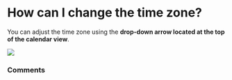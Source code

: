 # How can I change the time zone?

<p class="no-margin">You can adjust the time zone using the <b>drop-down arrow located at the top of the calendar view</b>.</p>
<p class="no-margin"></p>
<div class="intercom-container"><img src="https://teams-pro.intercom-attachments-1.com/i/o/664843005/f866e5857bf3afa7b5415512/how_can_i_change_the_time_zone.png"></div>

### Comments

<Commentaire />